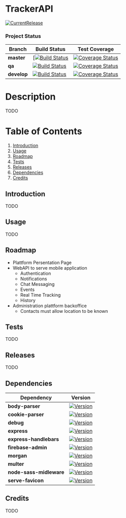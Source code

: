 # TrackerAPI

[![CurrentRelease](https://img.shields.io/badge/Current%20Stable-v0.0.1-brightgreen.svg)](https://github.com/WoozChucky/TrackerAPI/releases)

### Project Status
|   Branch    | Build Status | Test Coverage
|-------------|---------|---------|
| **master**  |[[![Build Status](https://travis-ci.org/WoozChucky/TrackerAPI.svg?branch=master)](https://travis-ci.org/WoozChucky/TrackerAPI) | [![Coverage Status](https://coveralls.io/repos/github/WoozChucky/TrackerAPI/badge.svg?branch=master)](https://coveralls.io/github/WoozChucky/TrackerAPI?branch=master) |
| **qa**  |[![Build Status](https://travis-ci.org/WoozChucky/TrackerAPI.svg?branch=qa)](https://travis-ci.org/WoozChucky/TrackerAPI) | [![Coverage Status](https://coveralls.io/repos/github/WoozChucky/TrackerAPI/badge.svg?branch=qa)](https://coveralls.io/github/WoozChucky/TrackerAPI?branch=qa) |
| **develop** |[![Build Status](https://travis-ci.org/WoozChucky/TrackerAPI.svg?branch=development)](https://travis-ci.org/WoozChucky/TrackerAPI) | [![Coverage Status](https://coveralls.io/repos/github/WoozChucky/TrackerAPI/badge.svg?branch=development)](https://coveralls.io/github/WoozChucky/TrackerAPI?branch=development) |

# Description
TODO

# Table of Contents
1. [Introduction](#introduction)
2. [Usage](#usage)
3. [Roadmap](#roadmap)
4. [Tests](#tests)
5. [Releases](#releases)
6. [Dependencies](#dependencies)
7. [Credits](#credits)

## Introduction
TODO
## Usage
TODO
## Roadmap

* Plattform Persentation Page
* WebAPI to serve mobile application
    * Authentication
    * Notifications
    * Chat Messaging
    * Events
    * Real Time Tracking
    * History
* Administration plattform backoffice 
    * Contacts must allow location to be known 

## Tests
TODO
## Releases
TODO

## Dependencies
|   Dependency             | Version    |
|--------------------------|------------|
| **body-parser**          |[![Version](https://img.shields.io/badge/version-1.18.2-brightgreen.svg)](https://www.npmjs.com/package/body-parser)|
| **cookie-parser**        |[![Version](https://img.shields.io/badge/version-1.4.3-brightgreen.svg)](https://www.npmjs.com/package/cookie-parser) |
| **debug**                |[![Version](https://img.shields.io/badge/version-2.6.9-brightgreen.svg)](https://www.npmjs.com/package/debug) |
| **express**              |[![Version](https://img.shields.io/badge/version-4.15.5-brightgreen.svg)](https://www.npmjs.com/package/express)|
| **express-handlebars**   |[![Version](https://img.shields.io/badge/version-3.0.0-brightgreen.svg)](https://www.npmjs.com/package/express-handlebars) |
| **firebase-admin**       |[![Version](https://img.shields.io/badge/version-5.4.2-brightgreen.svg)](https://www.npmjs.com/package/firebase-admin) |
| **morgan**               |[![Version](https://img.shields.io/badge/version-1.9.0-brightgreen.svg)](https://www.npmjs.com/package/morgan) |
| **multer**               |[![Version](https://img.shields.io/badge/version-1.3.0-brightgreen.svg)](https://www.npmjs.com/package/multer) |
| **node-sass-midleware**  |[![Version](https://img.shields.io/badge/version-0.11.0-brightgreen.svg)](https://www.npmjs.com/package/node-sass-middleware)|
| **serve-favicon**        |[![Version](https://img.shields.io/badge/version-2.4.5-brightgreen.svg)](https://www.npmjs.com/package/serve-favicon) |
## Credits
TODO